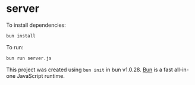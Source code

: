 # server

To install dependencies:

```bash
bun install
```

To run:

```bash
bun run server.js
```

This project was created using `bun init` in bun v1.0.28. [Bun](https://bun.sh) is a fast all-in-one JavaScript runtime.
